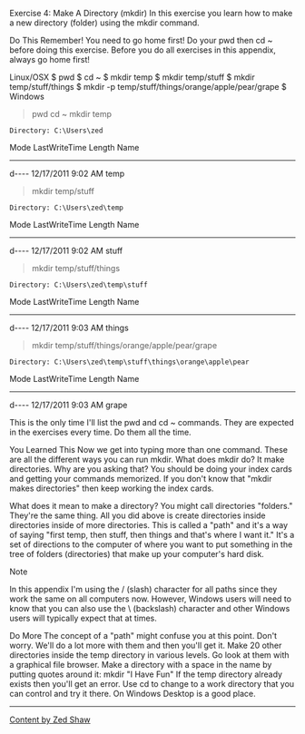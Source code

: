 Exercise 4: Make A Directory (mkdir)
In this exercise you learn how to make a new directory (folder) using the mkdir command.

Do This
Remember! You need to go home first! Do your pwd then cd ~ before doing this exercise. Before you do all exercises in this appendix, always go home first!

Linux/OSX
$ pwd
$ cd ~
$ mkdir temp
$ mkdir temp/stuff
$ mkdir temp/stuff/things
$ mkdir -p temp/stuff/things/orange/apple/pear/grape
$
Windows
> pwd
> cd ~
> mkdir temp


    Directory: C:\Users\zed


Mode                LastWriteTime     Length Name
----                -------------     ------ ----
d----        12/17/2011   9:02 AM            temp


> mkdir temp/stuff


    Directory: C:\Users\zed\temp


Mode                LastWriteTime     Length Name
----                -------------     ------ ----
d----        12/17/2011   9:02 AM            stuff


> mkdir temp/stuff/things


    Directory: C:\Users\zed\temp\stuff

Mode                LastWriteTime     Length Name
----                -------------     ------ ----
d----        12/17/2011   9:03 AM            things


> mkdir temp/stuff/things/orange/apple/pear/grape


    Directory: C:\Users\zed\temp\stuff\things\orange\apple\pear


Mode                LastWriteTime     Length Name
----                -------------     ------ ----
d----        12/17/2011   9:03 AM            grape


>
This is the only time I'll list the pwd and cd ~ commands. They are expected in the exercises every time. Do them all the time.

You Learned This
Now we get into typing more than one command. These are all the different ways you can run mkdir. What does mkdir do? It make directories. Why are you asking that? You should be doing your index cards and getting your commands memorized. If you don't know that "mkdir makes directories" then keep working the index cards.

What does it mean to make a directory? You might call directories "folders." They're the same thing. All you did above is create directories inside directories inside of more directories. This is called a "path" and it's a way of saying "first temp, then stuff, then things and that's where I want it." It's a set of directions to the computer of where you want to put something in the tree of folders (directories) that make up your computer's hard disk.

Note

In this appendix I'm using the / (slash) character for all paths since they work the same on all computers now. However, Windows users will need to know that you can also use the \ (backslash) character and other Windows users will typically expect that at times.

Do More
The concept of a "path" might confuse you at this point. Don't worry. We'll do a lot more with them and then you'll get it.
Make 20 other directories inside the temp directory in various levels. Go look at them with a graphical file browser.
Make a directory with a space in the name by putting quotes around it: mkdir "I Have Fun"
If the temp directory already exists then you'll get an error. Use cd to change to a work directory that you can control and try it there. On Windows Desktop is a good place.

-----
[Content by Zed Shaw](https://learncodethehardway.org/)